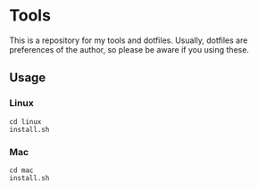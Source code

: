 # Tools

This is a repository for my tools and dotfiles. Usually, dotfiles are preferences of the author, so please be aware if you using these.

## Usage

### Linux

```
cd linux
install.sh
```

### Mac

```
cd mac
install.sh
```
